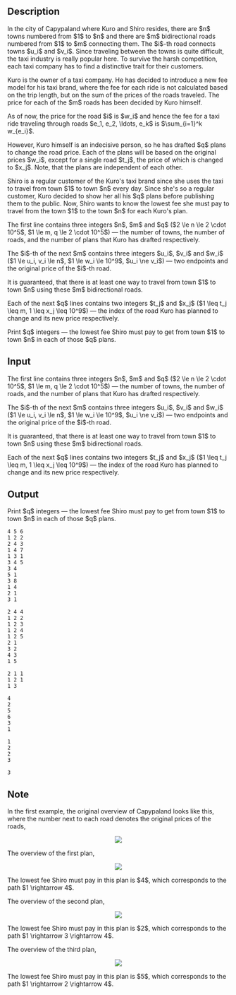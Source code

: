 ## Description

<div><p>In the city of Capypaland where Kuro and Shiro resides, there are $n$ towns numbered from $1$ to $n$ and there are $m$ bidirectional roads numbered from $1$ to $m$ connecting them. The $i$-th road connects towns $u_i$ and $v_i$. Since traveling between the towns is quite difficult, the taxi industry is really popular here. To survive the harsh competition, each taxi company has to find a distinctive trait for their customers.</p><p>Kuro is the owner of a taxi company. He has decided to introduce a new fee model for his taxi brand, where the fee for each ride is not calculated based on the trip length, but on the sum of the prices of the roads traveled. The price for each of the $m$ roads has been decided by Kuro himself.</p><p>As of now, the price for the road $i$ is $w_i$ and hence the fee for a taxi ride traveling through roads $e_1, e_2, \ldots, e_k$ is $\sum_{i=1}^k w_{e_i}$.</p><p>However, Kuro himself is an indecisive person, so he has drafted $q$ plans to change the road price. Each of the plans will be based on the original prices $w_i$, except for a single road $t_j$, the price of which is changed to $x_j$. Note, that the plans are independent of each other.</p><p>Shiro is a regular customer of the Kuro's taxi brand since she uses the taxi to travel from town $1$ to town $n$ every day. Since she's so a regular customer, Kuro decided to show her all his $q$ plans before publishing them to the public. Now, Shiro wants to know the lowest fee she must pay to travel from the town $1$ to the town $n$ for each Kuro's plan.</p></div><div class="input-specification"><p>The first line contains three integers $n$, $m$ and $q$ ($2 \le n \le 2 \cdot 10^5$, $1 \le m, q \le 2 \cdot 10^5$)&nbsp;— the number of towns, the number of roads, and the number of plans that Kuro has drafted respectively.</p><p>The $i$-th of the next $m$ contains three integers $u_i$, $v_i$ and $w_i$ ($1 \le u_i, v_i \le n$, $1 \le w_i \le 10^9$, $u_i \ne v_i$)&nbsp;— two endpoints and the original price of the $i$-th road.</p><p>It is guaranteed, that there is at least one way to travel from town $1$ to town $n$ using these $m$ bidirectional roads.</p><p>Each of the next $q$ lines contains two integers $t_j$ and $x_j$ ($1 \leq t_j \leq m, 1 \leq x_j \leq 10^9$)&nbsp;— the index of the road Kuro has planned to change and its new price respectively.</p></div><div class="output-specification"><p>Print $q$ integers&nbsp;— the lowest fee Shiro must pay to get from town $1$ to town $n$ in each of those $q$ plans.</p></div>

## Input

<p>The first line contains three integers $n$, $m$ and $q$ ($2 \le n \le 2 \cdot 10^5$, $1 \le m, q \le 2 \cdot 10^5$)&nbsp;— the number of towns, the number of roads, and the number of plans that Kuro has drafted respectively.</p><p>The $i$-th of the next $m$ contains three integers $u_i$, $v_i$ and $w_i$ ($1 \le u_i, v_i \le n$, $1 \le w_i \le 10^9$, $u_i \ne v_i$)&nbsp;— two endpoints and the original price of the $i$-th road.</p><p>It is guaranteed, that there is at least one way to travel from town $1$ to town $n$ using these $m$ bidirectional roads.</p><p>Each of the next $q$ lines contains two integers $t_j$ and $x_j$ ($1 \leq t_j \leq m, 1 \leq x_j \leq 10^9$)&nbsp;— the index of the road Kuro has planned to change and its new price respectively.</p>

## Output

<p>Print $q$ integers&nbsp;— the lowest fee Shiro must pay to get from town $1$ to town $n$ in each of those $q$ plans.</p>





```input1
4 5 6
1 2 2
2 4 3
1 4 7
1 3 1
3 4 5
3 4
5 1
3 8
1 4
2 1
3 1
```




```input2
2 4 4
1 2 2
1 2 3
1 2 4
1 2 5
2 1
3 2
4 3
1 5
```




```input3
2 1 1
1 2 1
1 3
```




```output1
4
2
5
6
3
1
```




```output2
1
2
2
3
```




```output3
3
```



## Note

<p>In the first example, the original overview of Capypaland looks like this, where the number next to each road denotes the original prices of the roads,</p><center> <img class="tex-graphics" src="file://C4P0biH3.png" style="max-width: 100.0%;max-height: 100.0%;"> </center><p>The overview of the first plan,</p><center> <img class="tex-graphics" src="file://chMUBupH.png" style="max-width: 100.0%;max-height: 100.0%;"> </center><p>The lowest fee Shiro must pay in this plan is $4$, which corresponds to the path $1 \rightarrow 4$.</p><p>The overview of the second plan,</p><center> <img class="tex-graphics" src="file://aVDkp8xm.png" style="max-width: 100.0%;max-height: 100.0%;"> </center><p>The lowest fee Shiro must pay in this plan is $2$, which corresponds to the path $1 \rightarrow 3 \rightarrow 4$.</p><p>The overview of the third plan,</p><center> <img class="tex-graphics" src="file://NhD0fD9Q.png" style="max-width: 100.0%;max-height: 100.0%;"> </center><p>The lowest fee Shiro must pay in this plan is $5$, which corresponds to the path $1 \rightarrow 2 \rightarrow 4$.</p>

